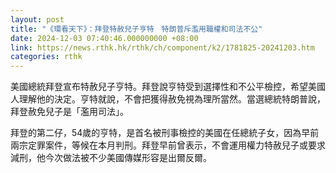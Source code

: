 ```yaml
---
layout: post
title: "《環看天下》：拜登特赦兒子亨特　特朗普斥濫用職權和司法不公"
date: 2024-12-03 07:40:46.000000000 +08:00
link: https://news.rthk.hk/rthk/ch/component/k2/1781825-20241203.htm
categories: rthk
---
```


美國總統拜登宣布特赦兒子亨特。拜登說亨特受到選擇性和不公平檢控，希望美國人理解他的決定。亨特就說，不會把獲得赦免視為理所當然。當選總統特朗普說，拜登赦免兒子是「濫用司法」。

拜登的第二仔，54歲的亨特，是首名被刑事檢控的美國在任總統子女，因為早前兩宗定罪案件，等候在本月判刑。拜登早前曾表示，不會運用權力特赦兒子或要求減刑，他今次做法被不少美國傳媒形容是出爾反爾。
